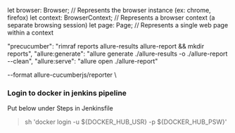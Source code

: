 let browser: Browser; // Represents the browser instance (ex: chrome, firefox)
let context: BrowserContext; // Represents a browser context (a separate browsing session)
let page: Page; // Represents a single web page within a context

"precucumber": "rimraf reports allure-results allure-report && mkdir reports",
"allure:generate": "allure generate ./allure-results -o ./allure-report --clean",
"allure:serve": "allure open ./allure-report"

--format allure-cucumberjs/reporter \

### Login to docker in jenkins pipeline

Put below under Steps in Jenkinsfile

> sh 'docker login -u ${DOCKER_HUB_USR} -p ${DOCKER_HUB_PSW}'
